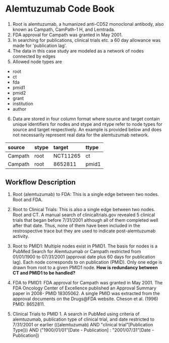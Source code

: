 #  Alemtuzumab Code Book
### 
1. Root is alemtuzumab, a humanized anti-CD52 monoclonal antibody,  also known as Campath, CamPath-1 H, and Lemtrada. 
2. FDA approval for Campath was granted in May 2001. 
3. In searching for publications, clinical trials etc. a 60 day allowance was made for 'publication lag'.
4. The data in this case study are modeled as a network of nodes connected by edges
5. Allowed node types are
  * root
  * ct
  * fda
  * pmid1
  * pmid2
  * grant
  * institution
  * author

6. Data are stored in four column format where source and target contain unique identifiers for nodes and stype and ntype refer to node types for source and target respectively. An example is provided below and does not necessarily represent real data for the alemtuzumab network.

| source | stype | target | ttype |
|  :---   | :--- | :--- | :--- |
| Campath | root | NCT11265 | ct |
| Campath | root | 8652811  | pmid1 |

## Workflow Description

1. Root (alemtuzumab) to FDA: This is a single edge between two nodes. Root and FDA.

2. Root to Clinical Trials: This is also a single edge between two nodes. Root and CT. A 
manual search of clinicaltrials.gov revealed 5 clinical trials that began before 7/31/2001 
although all of them completed well after that date. Thus, none of them have been included in the restrospective trace but they are used to indicate post-alemtuzumab activity. 


3. Root to PMID1: Multiple nodes exist in PMID1. The basis for nodes is a PubMed
Search for Alemtuzumab or Campath restricted from 01/01/1900 to 07/31/2001 (approval date plus
60 days for publication lag). Each node corresponds to on publication (PMID). Only one edge 
is drawn from root to a given PMID1 node. **How is redundancy between CT and PMID1 to be handled?**

4. FDA to PMID1:  FDA approval for Campath was granted in May 2001. The FDA Oncology 
Center of  Excellence published an Approval Summary paper in 2008- PMID 18305062. A single 
PMID was  extracted from the approval documents on the Drugs@FDA website. Cheson et al. 
(1996) PMID: 8652811. 

5. Clinical Trials to PMID 1. A  search in PubMed using criteria of alemtuzumab, publication type of clinical trial, and date restricted to 7/31/2001 or earlier (((alemtuzumab) AND "clinical trial"[Publication Type])) AND ("1900/01/01"[Date - Publication] : "2001/07/31"[Date - Publication]) 










